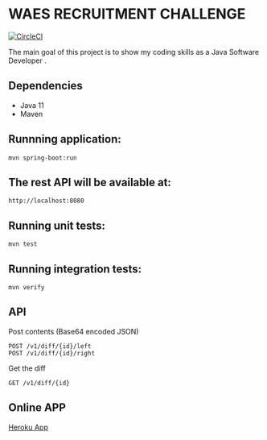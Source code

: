 # WAES RECRUITMENT CHALLENGE

[![CircleCI](https://circleci.com/gh/victorwardi/WaesScalableWeb.svg?style=svg)](https://circleci.com/gh/victorwardi/WaesScalableWeb)

The main goal of this project is to show my coding skills as a Java Software Developer .

## Dependencies

- Java 11
- Maven


## Runnning application:

    mvn spring-boot:run

## The rest API will be available at:

    http://localhost:8080

## Running unit tests:

    mvn test
    
## Running integration tests:

    mvn verify   

## API

Post contents (Base64 encoded JSON)

    POST /v1/diff/{id}/left
    POST /v1/diff/{id}/right

Get the diff

    GET /v1/diff/{id}

## Online APP

[Heroku App](https://waes-victor-api.herokuapp.com)